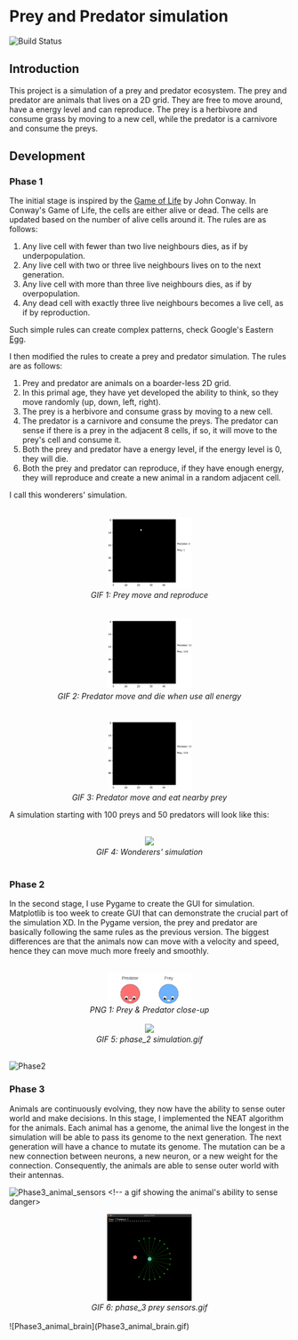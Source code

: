 # Prey and Predator simulation

![Build Status](https://img.shields.io/badge/Status-Active-green.svg)

## Introduction

This project is a simulation of a prey and predator ecosystem. The prey and predator are animals that lives on a 2D grid. They are free to move around, have a energy level and can reproduce. The prey is a herbivore and consume grass by moving to a new cell, while the predator is a carnivore and consume the preys.

## Development

### Phase 1

The initial stage is inspired by the [Game of Life](https://en.wikipedia.org/wiki/Conway%27s_Game_of_Life) by John Conway. In Conway's Game of Life, the cells are either alive or dead. The cells are updated based on the number of alive cells around it. The rules are as follows:

1. Any live cell with fewer than two live neighbours dies, as if by underpopulation.
2. Any live cell with two or three live neighbours lives on to the next generation.
3. Any live cell with more than three live neighbours dies, as if by overpopulation.
4. Any dead cell with exactly three live neighbours becomes a live cell, as if by reproduction.

Such simple rules can create complex patterns, check Google's Eastern [Egg](https://www.google.com/search?q=conway+game+of+life&rlz=1C5CHFA_enAU978AU980&oq=conway+game+of+life&gs_lcrp=EgZjaHJvbWUyBggAEEUYOTIHCAEQLhiABDINCAIQLhiDARixAxiABDINCAMQLhivARjHARiABDIHCAQQABiABDIHCAUQLhiABDIHCAYQABiABDINCAcQLhivARjHARiABDIHCAgQABiABNIBCDc5ODVqMGo3qAIAsAIA&sourceid=chrome&ie=UTF-8).

I then modified the rules to create a prey and predator simulation. The rules are as follows:

1. Prey and predator are animals on a boarder-less 2D grid.
2. In this primal age, they have yet developed the ability to think, so they move randomly (up, down, left, right).
3. The prey is a herbivore and consume grass by moving to a new cell.
4. The predator is a carnivore and consume the preys. The predator can sense if there is a prey in the adjacent 8 cells, if so, it will move to the prey's cell and consume it.
5. Both the prey and predator have a energy level, if the energy level is 0, they will die.
6. Both the prey and predator can reproduce, if they have enough energy, they will reproduce and create a new animal in a random adjacent cell.

I call this wonderers' simulation.

<br>

<div align="center">
  <img src="gif/phase_1/prey_move.gif" width="30%"/>
</div>

<div align="center">
  <em>GIF 1: Prey move and reproduce</em>
</div>

<br>

<br>

<div align="center">
  <img src="gif/phase_1/predator_die.gif" width="30%"/>
</div>

<div align="center">
  <em>GIF 2: Predator move and die when use all energy</em>
</div>

<br>

<br>

<div align="center">
  <img src="gif/phase_1/predator_eat.gif" width="30%"/>
</div>

<div align="center">
  <em>GIF 3: Predator move and eat nearby prey</em>
</div>

A simulation starting with 100 preys and 50 predators will look like this:

<br>

<div align="center">
  <img src="gif/phase_1/simulation.gif" width="30%"/>
</div>

<div align="center">
  <em>GIF 4: Wonderers' simulation</em>
</div>

<br>

### Phase 2

In the second stage, I use Pygame to create the GUI for simulation. Matplotlib is too week to create GUI that can demonstrate the crucial part of the simulation XD. In the Pygame version, the prey and predator are basically following the same rules as the previous version. The biggest differences are that the animals now can move with a velocity and speed, hence they can move much more freely and smoothly.

<br>

<div align="center">
  <img src="gif/phase_2/prey_predator.png" width="30%"/>
</div>

<div align="center">
  <em>PNG 1: Prey & Predator close-up</em>
</div>

<br>

<div align="center">
  <img src="gif/phase_2/phase_2 simulation.gif" width="30%"/>
</div>

<div align="center">
  <em>GIF 5: phase_2 simulation.gif</em>
</div>

<br>

![Phase2](Phase2.gif)

### Phase 3

Animals are continuously evolving, they now have the ability to sense outer world and make decisions. In this stage, I implemented the NEAT algorithm for the animals. Each animal has a genome, the animal live the longest in the simulation will be able to pass its genome to the next generation. The next generation will have a chance to mutate its genome. The mutation can be a new connection between neurons, a new neuron, or a new weight for the connection. Consequently, the animals are able to sense outer world with their antennas.

![Phase3_animal_sensors](Phase3_animal_sensors.gif) <!-- a gif showing the animal's ability to sense danger>
<br>

<div align="center">
  <img src="gif/phase_3/prey_sensors.gif" width="30%"/>
</div>

<div align="center">
  <em>GIF 6: phase_3 prey sensors.gif</em>
</div>

<br>
![Phase3_animal_brain](Phase3_animal_brain.gif) <!--  a gif showing the animal's brain to make decision>
![Phase3_simulation](Phase3_simulation.gif) <!-- a gif showing the simulation>

This stage is inspired by the [ai-car-simulation](https://github.com/NeuralNine/ai-car-simulation/tree/master), and the [Evolving AI, Prey vs Predator](https://www.youtube.com/watch?v=qwrp3lB-jkQ&t=335s). All code are written from scratch, with the use of [NEAT-Python](https://neat-python.readthedocs.io/en/latest/).

### Phase 4

The NEAT algorithm appears to be working well, but the animals are still not smart enough. After all, the improvement of the animals are based on random mutations. In this stage, I implemented the Deep Q-Learning algorithm for the animals. The animals are now able to systematically learn from their experience, by knowing the expected reward of each action.
